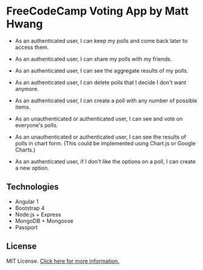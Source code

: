 # FreeCodeCamp Voting App by Matt Hwang
- As an authenticated user, I can keep my polls and come back later to access them.  
  
- As an authenticated user, I can share my polls with my friends.  
  
- As an authenticated user, I can see the aggregate results of my polls.  
  
- As an authenticated user, I can delete polls that I decide I don't want anymore.  
  
- As an authenticated user, I can create a poll with any number of possible items.  
  
- As an unauthenticated or authenticated user, I can see and vote on everyone's polls.  
  
- As an unauthenticated or authenticated user, I can see the results of polls in chart form. (This could be implemented using Chart.js or Google Charts.)  
  
- As an authenticated user, if I don't like the options on a poll, I can create a new option.  
  
## Technologies
- Angular 1
- Bootstrap 4
- Node.js + Express
- MongoDB + Mongoose
- Passport

## License

MIT License. [Click here for more information.](LICENSE.md)
